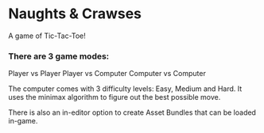 # Naughts & Crawses
A game of Tic-Tac-Toe!

### There are 3 game modes:
Player vs Player
Player vs Computer
Computer vs Computer


The computer comes with 3 difficulty levels: Easy, Medium and Hard.
It uses the minimax algorithm to figure out the best possible move.

There is also an in-editor option to create Asset Bundles that can be loaded in-game.
